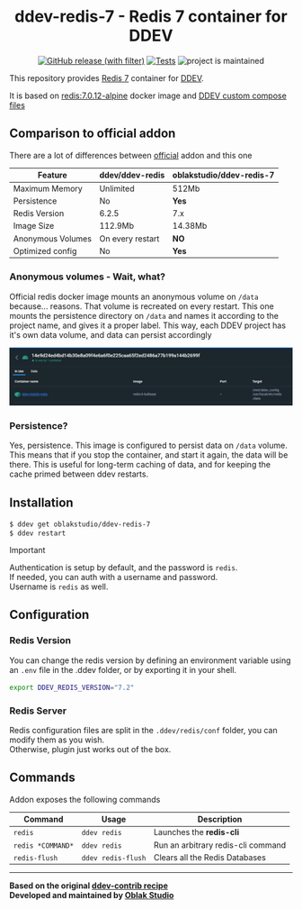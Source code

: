 <div align="center">

# ddev-redis-7 - Redis 7 container for DDEV

[![GitHub release (with filter)](https://img.shields.io/github/v/release/oblakstudio/ddev-redis-7)](https://github.com/oblakstudio/ddev-redis-7/releases)
[![Tests](https://github.com/oblakstudio/ddev-redis-7/actions/workflows/cron_tests.yml/badge.svg)](https://github.com/oblakstudio/ddev-redis-7/actions/workflows/cron_tests.yml)
![project is maintained](https://img.shields.io/maintenance/yes/2024.svg)

</div>

This repository provides [Redis 7](https://redis.com) container for [DDEV](https://ddev.readthedocs.io/).

It is based on [redis:7.0.12-alpine](https://hub.docker.com/layers/library/redis/7.0.12-alpine/images/sha256-336ff85d67e89689913130cd7334d5eb67783d0e94362c6ce76314161aa1f0fd?context=explore) docker image and [DDEV custom compose files](https://ddev.readthedocs.io/en/stable/users/extend/custom-compose-files/)

## Comparison to official addon

There are a lot of differences between [official](https://github.com/ddev/ddev-redis) addon and this one

| Feature           | ddev/ddev-redis  | oblakstudio/ddev-redis-7 |
| ----------------- | ---------------- | ------------------------ |
| Maximum Memory    | Unlimited        | 512Mb                    |
| Persistence       | No               | **Yes**                  |
| Redis Version     | 6.2.5            | 7.x                      |
| Image Size        | 112.9Mb          | 14.38Mb                  |
| Anonymous Volumes | On every restart | **NO**                   |
| Optimized config  | No               | **Yes**                  |

### Anonymous volumes - Wait, what?

Official redis docker image mounts an anonymous volume on `/data` because... reasons. That volume is recreated on every restart. This one mounts the persistence directory on `/data` and names it according to the project name, and gives it a proper label. This way, each DDEV project has it's own data volume, and data can persist accordingly

![Anonymous volume in action](images/anon-volume.jpg)

### Persistence?

Yes, persistence. This image is configured to persist data on `/data` volume. This means that if you stop the container, and start it again, the data will be there. This is useful for long-term caching of data, and for keeping the cache primed between ddev restarts.

## Installation

```
$ ddev get oblakstudio/ddev-redis-7
$ ddev restart
```

> [!IMPORTANT]  
> Authentication is setup by default, and the password is `redis`.  
> If needed, you can auth with a username and password.  
> Username is `redis` as well.


## Configuration

### Redis Version
You can change the redis version by defining an environment variable using an `.env` file in the .ddev folder, or by exporting it in your shell.

```bash
export DDEV_REDIS_VERSION="7.2"
```
### Redis Server

Redis configuration files are split in the `.ddev/redis/conf` folder, you can modify them as you wish.  
Otherwise, plugin just works out of the box.


## Commands

Addon exposes the following commands

| Command           | Usage              | Description                        |
| ----------------- | ------------------ | ---------------------------------- |
| `redis`           | `ddev redis`       | Launches the **redis-cli**         |
| `redis *COMMAND*` | `ddev redis`       | Run an arbitrary redis-cli command |
| `redis-flush`     | `ddev redis-flush` | Clears all the Redis Databases     |
___

**Based on the original [ddev-contrib recipe](https://github.com/ddev/ddev-contrib/tree/master/docker-compose-services/mongodb)**  
**Developed and maintained by [Oblak Studio](https://github.com/oblakstudio)**
